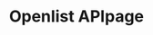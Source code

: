 ---
title: Openlist APIpage
title_zh-CN: Openlist APIpage
categories:
  - derivatives
  - offical
top: 970
---